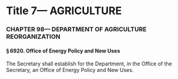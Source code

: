 
# Title 7— AGRICULTURE
### CHAPTER 98— DEPARTMENT OF AGRICULTURE REORGANIZATION
#### § 6920. Office of Energy Policy and New Uses

The Secretary shall establish for the Department, in the Office of the Secretary, an Office of Energy Policy and New Uses.

